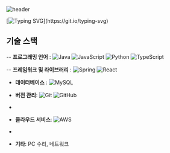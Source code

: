 ![header](https://capsule-render.vercel.app/api?type=transparent&color=1&height=300&section=header&text=끝없고%20유연하게%20발전하는%20개발자%20정영종%20입니다!&fontSize=30)

[![Typing SVG](https://readme-typing-svg.demolab.com?font=Fira+Code&pause=1000&color=000000&random=false&width=435&lines=%EC%95%88%EB%85%95%ED%95%98%EC%84%B8%EC%9A%94;%EB%81%9D%EC%97%86%EC%9D%B4+%EC%84%B1%EC%9E%A5%ED%95%98%EB%8A%94+%EA%B0%9C%EB%B0%9C%ED%95%98%EB%8A%94+%EA%B0%9C%EB%B0%9C%EC%9E%90+%EC%A0%95%EC%98%81%EC%A2%85+%EC%9E%85%EB%8B%88%EB%8B%A4.;%EC%95%84%EC%A7%81+%EB%B6%80%EC%A1%B1%ED%95%9C+%EA%B2%8C+%EB%A7%8E%EC%A7%80%EB%A7%8C+%EC%9E%98%EB%B6%80%ED%83%81%EB%93%9C%EB%A6%BD%EB%8B%88%EB%8B%A4.)](https://git.io/typing-svg)

## 기술 스택
-- **프로그래밍 언어** : ![Java](https://img.shields.io/badge/java-%23ED8B00.svg?style=for-the-badge&logo=openjdk&logoColor=white) ![JavaScript](https://img.shields.io/badge/javascript-%23323330.svg?style=for-the-badge&logo=javascript&logoColor=%23F7DF1E) ![Python](https://img.shields.io/badge/python-3670A0?style=for-the-badge&logo=python&logoColor=ffdd54) ![TypeScript](https://img.shields.io/badge/typescript-%23007ACC.svg?style=for-the-badge&logo=typescript&logoColor=white)

-- **프레임워크 및 라이브러리** :  ![Spring](https://img.shields.io/badge/spring-%236DB33F.svg?style=for-the-badge&logo=spring&logoColor=white) ![React](https://img.shields.io/badge/react-%2320232a.svg?style=for-the-badge&logo=react&logoColor=%2361DAFB) 

- **데이터베이스** : ![MySQL](https://img.shields.io/badge/mysql-4479A1.svg?style=for-the-badge&logo=mysql&logoColor=white)

- **버전 관리**: ![Git](https://img.shields.io/badge/git-%23F05033.svg?style=for-the-badge&logo=git&logoColor=white) ![GitHub](https://img.shields.io/badge/github-%23121011.svg?style=for-the-badge&logo=github&logoColor=white)
- 
- **클라우드 서비스**: ![AWS](https://img.shields.io/badge/AWS-%23FF9900.svg?style=for-the-badge&logo=amazon-aws&logoColor=white)
- 
- **기타**: PC 수리, 네트워크
